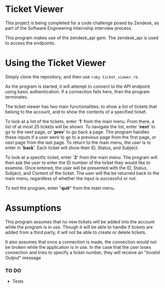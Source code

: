 # Ticket Viewer
This project is being completed for a code challenge posed by Zendesk, as part of the Software Engineering Internship interview process.

This program makes use of the zendesk_api gem. The zendesk_api is used to access the endpoints.

# Using the Ticket Viewer
Simply clone the repository, and then use `ruby ticket_viewer.rb`.  

As the program is started, it will attempt to connect to the API endpoint using basic authentication.  If a connection fails here, then the program terminates.

The ticket viewer has two main functionalities: to show a list of tickets that belong to the account, and to show the contents of a specified ticket.

To look at a list of the tickets, enter '**1**' from the main menu.  From there, a list of at most 25 tickets will be shown.  To navigate the list, enter '**next**' to go to the next page, or '**prev**' to go back a page.  The program handles these inputs if a user were to go to a previous page from the first page, or next page from the last page.  To return to the main menu, the user is to enter in '**back**'.  Each ticket will show their ID, Status, and Subject.

To look at a specific ticket, enter '**2**' from the main menu.  The program will then ask the user to enter the ID number of the ticket they would like to examine.  Once entered, the user will be presented with the ID, Status, Subject, and Content of the ticket.  The user will the be returned back to the main menu, regardless of whether the input is successful or not.

To exit the program, enter "**quit**" from the main menu.


# Assumptions
This program assumes that no new tickets will be added into the account while the program is in use.  Though it will be able to handle if tickets are added from a third party, it will not be able to create or delete tickets.

It also assumes that once a connection is made, the connection would not be broken while the application is in use.  In the case that the user loses connection and tries to specify a ticket number, they will receive an "_Invalid Output_" message

### TO DO
* Tests
